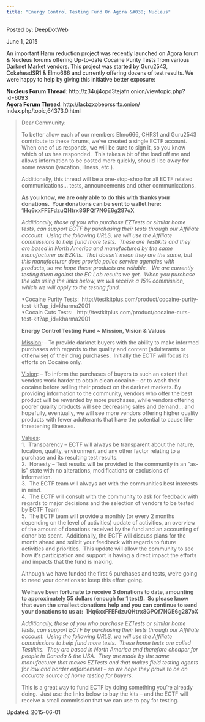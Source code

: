 ```yaml
---
title: "Energy Control Testing Fund On Agora &#038; Nucleus"
---
```


Posted by: DeepDotWeb 

<span>June 1, 2015</span>


<p>An important Harm reduction project was recently launched on Agora forum &amp; Nucleus forums offering Up-to-date Cocaine Purity Tests from various Darknet Market vendors. This project was started by Guru2543, CokeheadSR1 &amp; Elmo666 and currently offering dozens of test results. We were happy to help by giving this initiative better exposure:</p>
<p><strong>Nucleus Forum Thread</strong>: http://z34uj4opd3tejafn.onion/viewtopic.php?id=6093<br />
<strong>Agora Forum Thread</strong>: http://lacbzxobeprssrfx.onion/<wbr />index.php/topic,64373.0.html</p>
<blockquote><p>Dear Community:</p>
<p>To better allow each of our members Elmo666, CHRS1 and Guru2543 contribute to these forums, we&#8217;ve created a single ECTF account.  When one of us responds, we will be sure to sign it, so you know which of us has responded.  This takes a bit of the load off me and allows information to be posted more quickly, should I be away for some reason (vacation, illness, etc.).</p>
<p>Additionally, this thread will be a one-stop-shop for all ECTF related communications&#8230; tests, announcements and other communications.</p>
<p><strong>As you know, we are only able to do this with thanks your donations.  Your donations can be sent to wallet here:  1Hq6xxFFEFdzuQHtrx8GPQf7NGE6g287oX </strong></p>
<p><em>Additionally, those of you who purchase EZTests or similar home tests, can support ECTF by purchasing their tests through our Affiliate account.  Using the following URLS, we will use the Affiliate commissions to help fund more tests.  These are Testikits and they are based in North America and manufactured by the same manufacturer as EZKits.  That doesn&#8217;t mean they are the same, but this manufacturer does provide police service agencies with products, so we hope these products are reliable.   We are currently testing them against the EC Lab results we get.  When you purchase the kits using the links below, we will receive a 15% commission, which we will apply to the testing fund.</em></p>
<p>*Cocaine Purity Tests:  http://testkitplus.com/product/cocaine-purity-test-kit?ap_id=kharma2001<br />
    *Cocain Cuts Tests:   http://testkitplus.com/product/cocaine-cuts-test-kit?ap_id=kharma2001</p>
<p><span class="bbc_u"><strong>Energy Control Testing Fund ~ Mission, Vision &amp; Values</strong></span></p>
<p><span class="bbc_u"><span style="text-decoration: underline;">Mission</span>:</span> – To provide darknet buyers with the ability to make informed purchases with regards to the quality and content (adulterants or otherwise) of their drug purchases.  Initially the ECTF will focus its efforts on Cocaine only.</p>
<p><span class="bbc_u"><span style="text-decoration: underline;">Vision</span>:</span> &#8211; To inform the purchases of buyers to such an extent that vendors work harder to obtain clean cocaine – or to wash their cocaine before selling their product on the darknet markets. By providing information to the community, vendors who offer the best product will be rewarded by more purchases, while vendors offering poorer quality products will see decreasing sales and demand&#8230; and hopefully, eventually, we will see more vendors offering higher quality products with fewer adulterants that have the potential to cause life-threatening illnesses.</p>
<p><span class="bbc_u"><span style="text-decoration: underline;">Values</span>:</span><br />
    1.  Transparency – ECTF will always be transparent about the nature, location, quality, environment and any other factor relating to a purchase and its resulting test results.<br />
    2.  Honesty – Test results will be provided to the community in an “as-is” state with no alterations, modifications or exclusions of information.<br />
    3.  The ECTF team will always act with the communities best interests in mind.<br />
    4.  The ECTF will consult with the community to ask for feedback with regards to major decisions and the selection of vendors to be tested by ECTF Team<br />
    5.  The ECTF team will provide a monthly (or every 2 months depending on the level of activities) update of activities, an overview of the amount of donations received by the fund and an accounting of donor btc spent.  Additionally, the ECTF will discuss plans for the month ahead and solicit your feedback with regards to future activities and priorities.  This update will allow the community to see how it’s participation and support is having a direct impact the efforts and impacts that the fund is making.</p>
<p>Although we have funded the first 6 purchases and tests, we&#8217;re going to need your donations to keep this effort going.</p>
<p><strong>We have been fortunate to receive 3 donations to date, amounting to approximately 55 dollars (enough for 1 test!).  So please know that even the smallest donations help and you can continue to send your donations to us at:  1Hq6xxFFEFdzuQHtrx8GPQf7NGE6g287oX</strong></p>
<p><em><span class="bbc_u">Additionally, those of you who purchase EZTests or similar home tests, can support ECTF by purchasing their tests through our Affiliate account.  Using the following URLS, we will use the Affiliate commissions to help fund more tests.  These home tests are called Testikits.  They are based in North America and therefore cheaper for people in Canada &amp; the USA.  They are made by the same manufacturer that makes EZTests and that makes field testing agents for law and border enforcement &#8211; so we hope they prove to be an accurate source of home testing for buyers.</span></em></p>
<p>This is a great way to fund ECTF by doing something you&#8217;re already doing.  Just use the links below to buy the kits &#8211; and the ECTF will receive a small commission that we can use to pay for testing.</p></blockquote>

Updated: 2015-06-01

